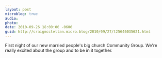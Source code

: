 ```yaml
---
layout: post
microblog: true
audio: 
photo: 
date: 2010-09-26 18:00:00 -0600
guid: http://craigmcclellan.micro.blog/2010/09/27/t25646035621.html
---
```

First night of our new married people's big church Community Group. We're really excited about the group and to be in it together.
